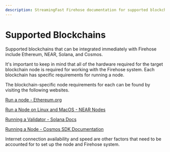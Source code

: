 ```yaml
---
description: StreamingFast Firehose documentation for supported blockchain integration
---
```


# Supported Blockchains

Supported blockchains that can be integrated immediately with Firehose include Ethereum, NEAR, Solana, and Cosmos.

It's important to keep in mind that all of the hardware required for the target blockchain node is required for working with the Firehose system. Each blockchain has specific requirements for running a node.&#x20;

The blockchain-specific node requirements for each can be found by visiting the following websites.

[Run a node - Ethereum.org ](https://ethereum.org/en/run-a-node/)

[Run a Node on Linux and MacOS - NEAR Nodes](https://near-nodes.io/validator/running-a-node)

[Running a Validator - Solana Docs](https://docs.solana.com/running-validator)

[Running a Node - Cosmos SDK Documentation](https://docs.cosmos.network/main/run-node/run-node.html)

Internet connection availability and speed are other factors that need to be accounted for to set up the node and Firehose system.
